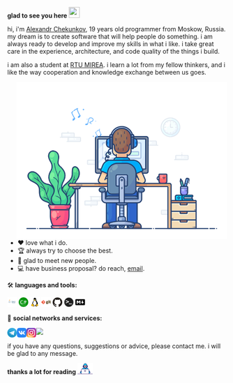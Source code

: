 **glad to see you here** <img src="https://camo.githubusercontent.com/e8e7b06ecf583bc040eb60e44eb5b8e0ecc5421320a92929ce21522dbc34c891/68747470733a2f2f6d656469612e67697068792e636f6d2f6d656469612f6876524a434c467a6361737252346961377a2f67697068792e676966" width="25" height="25" />

hi, i'm [Alexandr Chekunkov](https://vk.com/coder_chekunkov), 19 years old programmer from Moskow, Russia. my dream is to create software that will help people do something.
i am always ready to develop and improve my skills in what i like. i take great care in the experience, architecture, and code quality of the things i build.

i am also a student at [RTU MIREA](https://www.mirea.ru/). i learn a lot from my fellow thinkers, and i like the way cooperation and knowledge exchange between us goes.

<img align="right" alt="GIF" src="https://github.com/coder-chekunkov/coder-chekunkov/blob/main/images/gif-profile-readme.md.gif?raw=true" width="483" height="360" />

- ❤ love what i do.
- 🏆 always try to choose the best.
- 🤝 glad to meet new people.
- 💻 have business proposal? do reach, [email](mailto:chekunkov-work@yandex.ru).

🛠 **languages and tools:**

<code><img src="https://raw.githubusercontent.com/github/explore/80688e429a7d4ef2fca1e82350fe8e3517d3494d/topics/java/java.png" width="22" height="22"></code>
<code><img src="https://raw.githubusercontent.com/github/explore/80688e429a7d4ef2fca1e82350fe8e3517d3494d/topics/csharp/csharp.png" width="22" height="22"></code>
<code><img src="https://raw.githubusercontent.com/github/explore/80688e429a7d4ef2fca1e82350fe8e3517d3494d/topics/linux/linux.png" width="22" height="22"></code>
<code><img src="https://raw.githubusercontent.com/github/explore/80688e429a7d4ef2fca1e82350fe8e3517d3494d/topics/git/git.png" width="22" height="22"></code>
<code><img src="https://raw.githubusercontent.com/github/explore/89bdd9644f44d1b12180fd512b95574fe4c54617/topics/github-api/github-api.png" width="22" height="22"></code>
<code><img src="https://raw.githubusercontent.com/github/explore/d92924b1d925bb134e308bd29c9de6c302ed3beb/topics/terminal/terminal.png" width="22" height="22"></code>
<code><img src="https://raw.githubusercontent.com/github/explore/80688e429a7d4ef2fca1e82350fe8e3517d3494d/topics/markdown/markdown.png" width="22" height="22"></code>

👀 **social networks and services:**

<a href="https://t.me/cdr_chknkv">
  <img align="left" alt="My Telegram" width="22px" src="https://raw.githubusercontent.com/github/explore/80688e429a7d4ef2fca1e82350fe8e3517d3494d/topics/telegram/telegram.png"/>
</a>
<a href="https://vk.com/coder_chekunkov">
  <img align="left" alt="My VK" width="22px" src="https://raw.githubusercontent.com/github/explore/418499da37ed2d07cff077560db9bfe299c8d7b8/topics/vk/vk.png" />
</a>
<a href="https://www.instagram.com/coder_chekunkov/">
  <img align="left" alt="My Instagram" width="22px"                src="https://raw.githubusercontent.com/github/explore/06c46459e7947c8a25f72798af696d66e202ac39/topics/instagram/instagram.png" />
</a>

![](https://visitor-badge.glitch.me/badge?page_id=coder-chekunkov.coder-chekunkov)

if you have any questions, suggestions or advice, please contact me. i will be glad to any message.

**thanks a lot for reading** <img src="https://github.com/coder-chekunkov/coder-chekunkov/blob/main/images/gif_for_profile.gif" width="35" height="25" />


